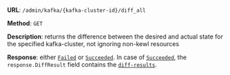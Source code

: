 **URL**: `/admin/kafka/{kafka-cluster-id}/diff_all`

**Method**: `GET`

**Description**: returns the difference between the desired and actual state for the specified kafka-cluster, not ignoring non-kewl resources

**Response**: either [`Failed`](../Failed.md) or [`Succeeded`](../Succeeded.md). In case of [`Succeeded`](../Succeeded.md), the `response.DiffResult` field contains the [`diff-results`](DiffResult.md).
